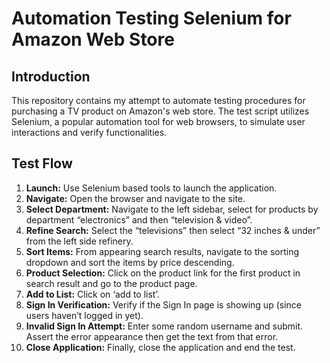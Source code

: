 # Automation Testing Selenium for Amazon Web Store

## Introduction

This repository contains my attempt to automate testing procedures for purchasing a TV product on Amazon's web store. The test script utilizes Selenium, a popular automation tool for web browsers, to simulate user interactions and verify functionalities.

## Test Flow

1. **Launch:** Use Selenium based tools to launch the application.
2. **Navigate:** Open the browser and navigate to the site.
3. **Select Department:** Navigate to the left sidebar, select for products by department “electronics” and then “television & video”.
4. **Refine Search:** Select the “televisions” then select “32 inches & under” from the left side refinery.
5. **Sort Items:** From appearing search results, navigate to the sorting dropdown and sort the items by price descending.
6. **Product Selection:** Click on the product link for the first product in search result and go to the product page.
7. **Add to List:** Click on ‘add to list’.
8. **Sign In Verification:** Verify if the Sign In page is showing up (since users haven’t logged in yet).
9. **Invalid Sign In Attempt:** Enter some random username and submit. Assert the error appearance then get the text from that error.
10. **Close Application:** Finally, close the application and end the test.

